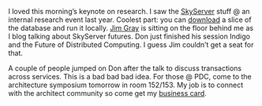 I loved this morning’s keynote on research. I saw the
[SkyServer](http://skyserver.sdss.org) stuff @ an internal research
event last year. Coolest part: you can
[download](http://skyserver.org/myskyserver/) a slice of the database
and run it locally. [Jim Gray](http://research.microsoft.com/~Gray/) is
sitting on the floor behind me as I blog talking about SkyServer
futures. Don just finished his session Indigo and the Future of
Distributed Computing. I guess Jim couldn’t get a seat for that.

A couple of people jumped on Don after the talk to discuss transactions
across services. This is a bad bad bad idea. For those @ PDC, come to
the architecture symposium tomorrow in room 152/153. My job is to
connect with the architect community so come get my [business
card](http://devhawk.net/2003/10/13/reading-writing-and-business-cards/).
